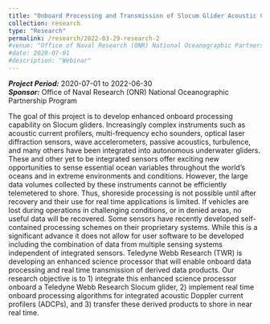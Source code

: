 ```yaml
---
title: "Onboard Processing and Transmission of Slocum Glider Acoustic Current Profiler Velocity Profiles"
collection: research
type: "Research"
permalink: /research/2022-03-29-research-2
#venue: "Office of Naval Research (ONR) National Oceanographic Partnership Program "
#date: 2020-07-01
#description: "Webinar"
---
```

***Project Period:*** 2020-07-01 to 2022-06-30   
***Sponsor:*** Office of Naval Research (ONR) National Oceanographic Partnership Program

The goal of this project is to develop enhanced onboard processing capability on Slocum gliders. Increasingly complex instruments such as acoustic current profilers, multi-frequency echo sounders, optical laser diffraction sensors, wave accelerometers, passive acoustics, turbulence, and many others have been integrated into autonomous underwater gliders. These and other yet to be integrated sensors offer exciting new opportunities to sense essential ocean variables throughout the world’s oceans and in extreme environments and conditions. However, the large data volumes collected by these instruments cannot be efficiently telemetered to shore. Thus, shoreside processing is not possible until after recovery and their use for real time applications is limited. If vehicles are lost during operations in challenging conditions, or in  denied areas, no useful data will be recovered. Some sensors have recently developed self-contained processing schemes on their proprietary systems. While this is a significant advance it does not allow for user software to be developed including the combination of data from multiple sensing systems independent of integrated sensors. Teledyne Webb Research (TWR) is developing an enhanced science processor that will enable onboard data processing and real time transmission of derived data products. Our research objective is to 1) integrate this enhanced science processor onboard a Teledyne Webb Research Slocum glider, 2) implement real time onboard processing algorithms for integrated acoustic Doppler current profilers (ADCPs), and 3) transfer these derived products to shore in near real time.

